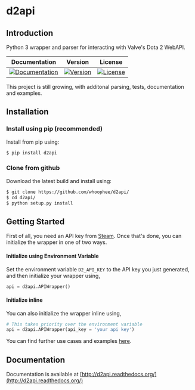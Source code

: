 # d2api

## Introduction
Python 3 wrapper and parser for interacting with Valve's Dota 2 WebAPI.

| Documentation | Version | License |
|-|-|-|
| [![Documentation](https://readthedocs.org/projects/d2api/badge/?version=latest)](https://readthedocs.org/projects/d2api/?badge=latest) | [![Version](https://img.shields.io/pypi/v/d2api.svg?style=flat)](https://pypi.org/project/d2api/) | [![License](https://img.shields.io/pypi/l/d2api.svg)](https://github.com/whoophee/d2api/blob/master/LICENSE) |

This project is still growing, with additonal parsing, tests,  documentation and examples.

## Installation

### Install using pip (recommended)
Install from pip using:
```bash
$ pip install d2api
```

### Clone from github
Download the latest build and install using:
```bash
$ git clone https://github.com/whoophee/d2api/
$ cd d2api/
$ python setup.py install
```

## Getting Started

First of all, you need an API key from [Steam](https://steamcommunity.com/dev/apikey). Once that's done, you can initialize the wrapper in one of two ways.

#### Initialize using Environment Variable
Set the environment variable ``D2_API_KEY`` to the API key you just generated, and then initialize your wrapper using,
```python
api = d2api.APIWrapper()
```
#### Initialize inline
You can also initialize the wrapper inline using,
```python
# This takes priority over the environment variable
api = d2api.APIWrapper(api_key = 'your api key')
```

You can find further use cases and examples [here](https://d2api.readthedocs.io/en/latest/tutorial.html).

## Documentation

Documentation is available at [http://d2api.readthedocs.org/](http://d2api.readthedocs.org/)
